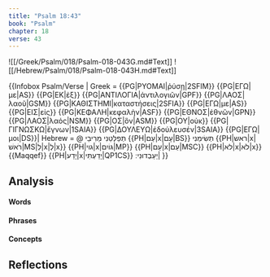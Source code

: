 ```yaml
---
title: "Psalm 18:43"
book: "Psalm"
chapter: 18
verse: 43
---
```

![[/Greek/Psalm/018/Psalm-018-043G.md#Text]]
![[/Hebrew/Psalm/018/Psalm-018-043H.md#Text]]

{{Infobox Psalm/Verse |
  Greek = {{PG|ΡΥΟΜΑΙ|ῥύσῃ|2SFIM}} {{PG|ΕΓΩ|με|AS}} {{PG|ΕΚ|ἐξ}} {{PG|ΑΝΤΙΛΟΓΙΑ|ἀντιλογιῶν|GPF}} {{PG|ΛΑΟΣ|λαοῦ|GSM}} {{PG|ΚΑΘΙΣΤΗΜΙ|καταστήσεις|2SFIA}} {{PG|ΕΓΩ|με|AS}} {{PG|ΕΙΣ|εἰς}} {{PG|ΚΕΦΑΛΗ|κεφαλὴν|ASF}} {{PG|ΕΘΝΟΣ|ἐθνῶν|GPN}} {{PG|ΛΑΟΣ|λαός|NSM}} {{PG|ΟΣ|ὃν|ASM}} {{PG|ΟΥ|οὐκ}} {{PG|ΓΙΓΝΩΣΚΩ|ἔγνων|1SAIA}} {{PG|ΔΟΥΛΕΥΩ|ἐδούλευσέν|3SAIA}} {{PG|ΕΓΩ|μοι|DS}}|
  Hebrew = @
תְּפַלְּטֵנִי
מֵרִיבֵי
{{PH|עַם|x|עָם|BS}}
תְּשִׂימֵנִי
{{PH|ראש|x|רֹאשׁ|MS|לְ|x|לְ|x}} {{PH|גוי|x|גּוֹיִם|MP}} {{PH|עַם|x|עַם|MSC}} {{PH|לא|x|לֹא|x}} {{Maqqef}} {{PH|יָדַע|x|יָדַעְתִּי|QP1CS}}
יַעַבְדוּנִי
׃|
}}

## Analysis

#### Words

#### Phrases

#### Concepts

## Reflections
